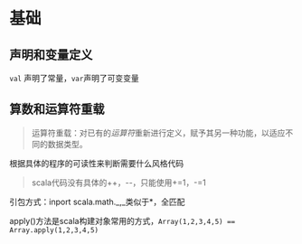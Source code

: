 # 基础

## 声明和变量定义

`val` 声明了常量，`var`声明了可变变量

## 算数和运算符重载

> 运算符重载：对已有的*运算符*重新进行定义，赋予其另一种功能，以适应不同的数据类型。

根据具体的程序的可读性来判断需要什么风格代码

> scala代码没有具体的++，--，只能使用+=1，-=1

引包方式：inport scala.math._,_类似于*，全匹配

apply()方法是scala构建对象常用的方式，`Array(1,2,3,4,5) == Array.apply(1,2,3,4,5)`

